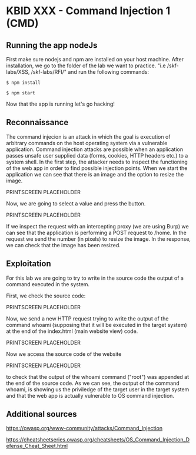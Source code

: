 # KBID XXX - Command Injection 1 (CMD)

## Running the app nodeJs

First make sure nodejs and npm are installed on your host machine.
After installation, we go to the folder of the lab we want to practice.
"i.e /skf-labs/XSS, /skf-labs/RFI/" and run the following commands:

```
$ npm install
```

```
$ npm start
```

Now that the app is running let's go hacking!

## Reconnaissance

The command injecion is an attack in which the goal is execution of
arbitrary commands on the host operating system via a vulnerable
application. Command injection attacks are possible when an application
passes unsafe user supplied data (forms, cookies, HTTP headers etc.) to
a system shell. In the first step, the attacker needs to inspect the
functioning of the web app in order to find possible injection points.
When we start the application we can see that there is an image and the option to resize the image.

PRINTSCREEN PLACEHOLDER

Now, we are going to select a value and press the button.

PRINTSCREEN PLACEHOLDER

If we inspect the request with an intercepting proxy \(we are using
Burp\) we can see that the application is performing a POST request to
/home. In the request we send the number (in pixels) to resize the image.
In the response, we can check that the image has been resized.

## Exploitation

For this lab we are going to try to write in the source code the output of a command executed in the system.

First, we check the source code:

PRINTSCREEN PLACEHOLDER

Now, we send a new HTTP request trying to write the output of the command
whoami (supposing that it will be executed in the target system) at the end of the index.html (main website view) code.

PRINTSCREEN PLACEHOLDER

Now we access the source code of the website

PRINTSCREEN PLACEHOLDER

to check that the output of the whoami command ("root") was appended at the end of the source code.
As we can see, the output of the command whoami, is showing us the priviledge
of the target user in the target system and that the web app is actually
vulnerable to OS command injection.

## Additional sources

https://owasp.org/www-community/attacks/Command_Injection

https://cheatsheetseries.owasp.org/cheatsheets/OS_Command_Injection_Defense_Cheat_Sheet.html
